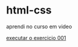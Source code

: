 # html-css

 aprendi no curso em video
 
<a href="https://felipe-12345.github.io/html-css/exercicios/EX.001/index.html">executar o exercicio 001</a>